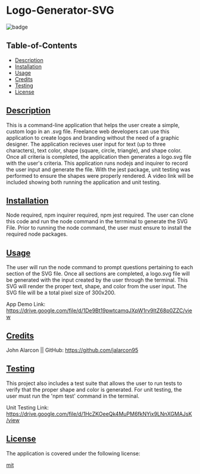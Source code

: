 # Logo-Generator-SVG

  ![badge](https://img.shields.io/badge/license-mit-blue)
    
  ## Table-of-Contents

  * [Description](#description)
  * [Installation](#install)
  * [Usage](#usage)
  * [Credits](#credits)
  * [Testing](#test)
  * [License](#license)

  ## [Description](#table-of-contents)

  This is a command-line application that helps the user create a simple, custom logo in an .svg file. Freelance web developers can use this application to create logos and branding without the need of a graphic designer. The application recieves user input for text (up to three characters), text color, shape (square, circle, triangle), and shape color. Once all criteria is completed, the application then generates a logo.svg file with the user's criteria. This application runs nodejs and inquirer to record the user input and generate the file. With the jest package, unit testing was performed to ensure the shapes were properly rendered. A video link will be included showing both running the application and unit testing.  

  ## [Installation](#table-of-contents)

  Node required, npm inquirer required, npm jest required. The user can clone this code and run the node command in the terrminal to generate the SVG File. Prior to running the node command, the user must ensure to install the required node packages. 

  ## [Usage](#table-of-contents)

  The user will run the node command to prompt questions pertaining to each section of the SVG file. Once all sections are completed, a logo.svg file will be generated with the input created by the user through the terminal. This SVG will render the proper text, shape, and color from the user input. The SVG file will be a total pixel size of 300x200.

  App Demo Link: https://drive.google.com/file/d/1De9Bt19pwtcamqJXpW1rv9ItZ68p0ZZC/view

  ## [Credits](#table-of-contents)

  John Alarcon || GitHub: https://github.com/jalarcon95

  ## [Testing](#table-of-contents)

  This project also includes a test suite that allows the user to run tests to verify that the proper shape and color is generated. For unit testing, the user must run the 'npm test' command in the terminal.

  Unit Testing Link: https://drive.google.com/file/d/1HcZKOeeQk4MuPM6fkNYix9LNnXGMAJsK/view

  ## [License](#table-of-contents)
    
  The application is covered under the following license:
    
  
  [mit](https://choosealicense.com/licenses/mit)
    